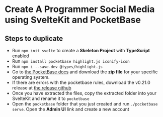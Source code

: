 # Create A Programmer Social Media using SvelteKit and PocketBase

## Steps to duplicate

- Run `npm init svelte` to create a **Skeleton Project** with **TypeScript** enabled
- Run `npm install pocketbase highlight.js iconify-icon`
- Run `npm i --save-dev @types/highlight.js`
- Go to [the PocketBase docs](https://pocketbase.io/docs/) and download the **zip file** for your specific operating system.
- If there are errors with the pocketbase rules, download the v0.21.0 release at [the release github](https://github.com/pocketbase/pocketbase/releases/tag/v0.21.0)
- Once you have extracted the files, copy the extracted folder into your SvelteKit and rename it to `pocketbase`
- Open the `pocketbase` folder that you just created and run `./pocketbase serve`. Open the **Admin UI** link and create a new account
